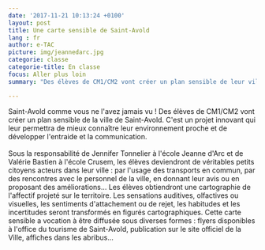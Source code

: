 ```yaml
---
date: '2017-11-21 10:13:24 +0100'
layout: post
title: Une carte sensible de Saint-Avold
lang : fr
author: e-TAC
picture: img/jeannedarc.jpg
categorie: classe
categorie-title: En classe
focus: Aller plus loin
summary: "Des élèves de CM1/CM2 vont créer un plan sensible de leur ville. C'est un projet innovant  qui leur permettra de mieux connaître leur environnement proche et de développer l'entraide et la communication."

---
```


Saint-Avold comme vous ne l'avez jamais vu !
Des élèves de CM1/CM2 vont créer un plan sensible de la ville de Saint-Avold. C'est un projet innovant  qui leur permettra de mieux connaître leur environnement proche et de développer l'entraide et la communication.  
<br>
Sous la responsabilité de Jennifer Tonnelier à l'école Jeanne d'Arc et de Valérie Bastien à l'école Crusem, les élèves deviendront de véritables petits citoyens acteurs dans leur ville : par l'usage des transports en commun, par des rencontres avec le personnel de la ville, en donnant leur avis ou en proposant des améliorations...
Les élèves obtiendront une cartographie de l'affectif projeté sur le territoire. Les sensations auditives, olfactives ou visuelles, les sentiments d'attachement ou de rejet, les habitudes et les incertitudes seront transformés en figurés cartographiques. Cette carte sensible a vocation à être diffusée sous diverses formes : flyers disponibles à l'office du tourisme de Saint-Avold, publication sur le site officiel de la Ville, affiches dans les abribus...